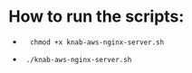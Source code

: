# How to run the scripts:

-       chmod +x knab-aws-nginx-server.sh
-      ./knab-aws-nginx-server.sh